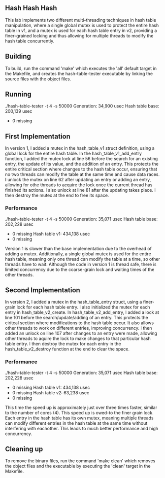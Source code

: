 ## Hash Hash Hash
This lab implements two different multi-threading techniques in hash table manipulation, where a single global mutex is used to protect the entire hash table in v1, and a mutex is used for each hash table entry in v2, providing a finer-grained locking and thus allowing for multiple threads to modify the hash table concurrently.

## Building
To build, run the command 'make' which executes the 'all' default target in the Makefile, and creates the hash-table-tester executable by linking the source files with the object files. 

## Running
./hash-table-tester -t 4 -s 50000
Generation: 34,900 usec
Hash table base: 200,139 usec
  - 0 missing

## First Implementation
In version 1, I added a mutex in the hash_table_v1 struct definition, using a global lock for the entire hash table. In the hash_table_v1_add_entry function, I added the mutex lock at line 56 before the search for an existing entry, the update of its value, and the addition of an entry. This protects the entire critical section where changes to the hash table occur, ensuring that no two threads can modify the table at the same time and cause data races. I unlock the mutex on line 62 after updating an entry or adding an entry, allowing for othe threads to acquire the lock once the current thread has finished its actions. I also unlock at line 81 after the updating takes place. I then destroy the mutex at the end to free its space.

### Performance

./hash-table-tester -t 4 -s 50000
Generation: 35,071 usec
Hash table base: 202,228 usec
  - 0 missing
Hash table v1: 434,138 usec
  - 0 missing

Version 1 is slower than the base implementation due to the overhead of adding a mutex. Additionally, a single global mutex is used for the entire hash table, meaning only one thread can modify the table at a time, so other threads have to wait. Although the code in version 1 is thread safe, there is limited concurrency due to the coarse-grain lock and waiting times of the other threads.

## Second Implementation
In version 2, I added a mutex in the hash_table_entry struct, using a finer-grain lock for each hash table entry. I also initialized the mutex for each entry in hash_table_v2_create. In hash_table_v2_add_entry, I added a lock at line 101 before the search/update/adding of an entry. This protects the ciritcal section where modifications to the hash table occur. It also allows other threads to work on different entries, improving concurrency. I then added an unlock on line 107 after changes to an entry were made, allowing other threads to aquire the lock to make changes to that particular hash table entry. I then destroy the mutex for each entry in the hash_table_v2_destroy function at the end to clear the space.

### Performance
./hash-table-tester -t 4 -s 50000
Generation: 35,071 usec
Hash table base: 202,228 usec
  - 0 missing
Hash table v1: 434,138 usec
  - 0 missing
Hash table v2: 63,238 usec
  - 0 missing

This time the speed up is approximately just over three times faster, similar to the number of cores (4). This speed up is owed-to the finer grain lock. Each entry in the hash table has its own mutex, meaning multiple threads can modify different entries in the hash table at the same time without interfering with eachother. This leads to much better performance and high concurrency.

## Cleaning up
To remove the binary files, run the command 'make clean' which removes the object files and the executable by executing the 'clean' target in the Makefile. 
